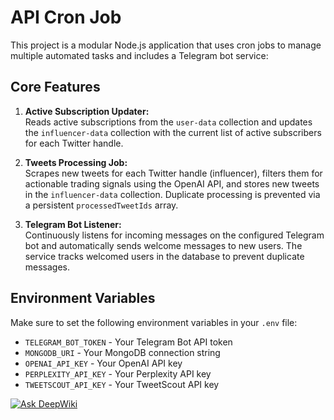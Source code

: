 # API Cron Job

This project is a modular Node.js application that uses cron jobs to manage multiple automated tasks and includes a Telegram bot service:

## Core Features

1. **Active Subscription Updater:**  
   Reads active subscriptions from the `user-data` collection and updates the `influencer-data` collection with the current list of active subscribers for each Twitter handle.

2. **Tweets Processing Job:**  
   Scrapes new tweets for each Twitter handle (influencer), filters them for actionable trading signals using the OpenAI API, and stores new tweets in the `influencer-data` collection. Duplicate processing is prevented via a persistent `processedTweetIds` array.

3. **Telegram Bot Listener:**  
   Continuously listens for incoming messages on the configured Telegram bot and automatically sends welcome messages to new users. The service tracks welcomed users in the database to prevent duplicate messages.

## Environment Variables

Make sure to set the following environment variables in your `.env` file:

- `TELEGRAM_BOT_TOKEN` - Your Telegram Bot API token
- `MONGODB_URI` - Your MongoDB connection string
- `OPENAI_API_KEY` - Your OpenAI API key
- `PERPLEXITY_API_KEY` - Your Perplexity API key
- `TWEETSCOUT_API_KEY` - Your TweetScout API key

[![Ask DeepWiki](https://deepwiki.com/badge.svg)](https://deepwiki.com/purvik6062/ctxbt-cron-jobs)
